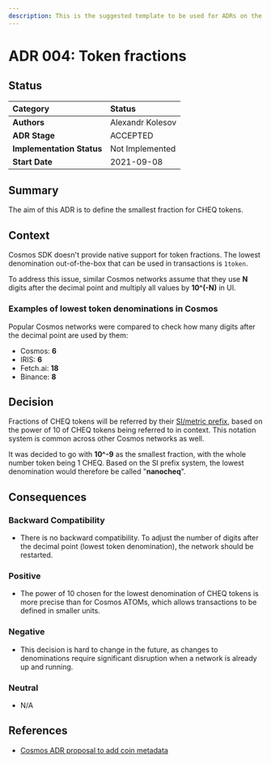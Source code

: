 ```yaml
---
description: This is the suggested template to be used for ADRs on the cheqd-node project.
---
```


# ADR 004: Token fractions

## Status

| Category | Status |
| :--- | :--- |
| **Authors** | Alexandr Kolesov |
| **ADR Stage** | ACCEPTED |
| **Implementation Status** | Not Implemented |
| **Start Date** | 2021-09-08 |

## Summary

The aim of this ADR is to define the smallest fraction for CHEQ tokens.

## Context

Cosmos SDK doesn't provide native support for token fractions. The lowest denomination out-of-the-box that can be used in transactions is `1token`.

To address this issue, similar Cosmos networks assume that they use **N** digits after the decimal point and multiply all values by **10^\(-N\)** in UI.

### Examples of lowest token denominations in Cosmos

Popular Cosmos networks were compared to check how many digits after the decimal point are used by them:

* Cosmos: **6**
* IRIS: **6**
* Fetch.ai: **18**
* Binance: **8**

## Decision

Fractions of CHEQ tokens will be referred by their [SI/metric prefix](https://en.wikipedia.org/wiki/Metric_prefix#List_of_SI_prefixes), based on the power of 10 of CHEQ tokens being referred to in context. This notation system is common across other Cosmos networks as well.

It was decided to go with **10^-9** as the smallest fraction, with the whole number token being 1 CHEQ. Based on the SI prefix system, the lowest denomination would therefore be called "**nanocheq**".

## Consequences

### Backward Compatibility

* There is no backward compatibility. To adjust the number of digits after the decimal point \(lowest token denomination\), the network should be restarted.

### Positive

* The power of 10 chosen for the lowest denomination of CHEQ tokens is more precise than for Cosmos ATOMs, which allows transactions to be defined in smaller units.

### Negative

* This decision is hard to change in the future, as changes to denominations require significant disruption when a network is already up and running.

### Neutral

* N/A

## References

* [Cosmos ADR proposal to add coin metadata](https://docs.cosmos.network/master/architecture/adr-024-coin-metadata.html)

